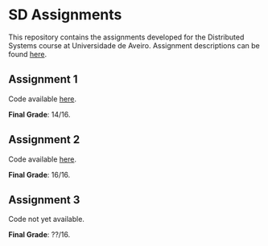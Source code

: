 # SD Assignments
This repository contains the assignments developed for the Distributed Systems course at Universidade de Aveiro.
Assignment descriptions can be found [here](https://github.com/diogopjesus/sd-assignments/tree/main/others).

## Assignment 1
Code available [here](https://github.com/diogopjesus/sd-assignments/releases/tag/first-assignment).

**Final Grade**: 14/16.

## Assignment 2
Code available [here](https://github.com/diogopjesus/sd-assignments/releases/tag/second-assignment).

**Final Grade**: 16/16.

## Assignment 3
Code not yet available.

**Final Grade**: ??/16.
